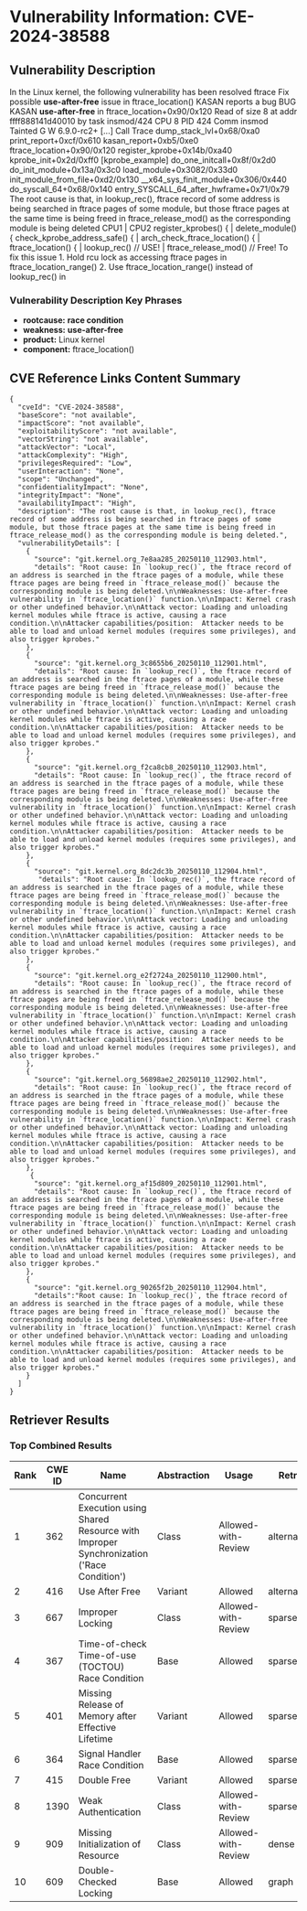 # Vulnerability Information: CVE-2024-38588

## Vulnerability Description
In the Linux kernel, the following vulnerability has been resolved ftrace Fix possible **use-after-free** issue in ftrace_location() KASAN reports a bug BUG KASAN **use-after-free** in ftrace_location+0x90/0x120 Read of size 8 at addr ffff888141d40010 by task insmod/424 CPU 8 PID 424 Comm insmod Tainted G W 6.9.0-rc2+ [...] Call Trace dump_stack_lvl+0x68/0xa0 print_report+0xcf/0x610 kasan_report+0xb5/0xe0 ftrace_location+0x90/0x120 register_kprobe+0x14b/0xa40 kprobe_init+0x2d/0xff0 [kprobe_example] do_one_initcall+0x8f/0x2d0 do_init_module+0x13a/0x3c0 load_module+0x3082/0x33d0 init_module_from_file+0xd2/0x130 __x64_sys_finit_module+0x306/0x440 do_syscall_64+0x68/0x140 entry_SYSCALL_64_after_hwframe+0x71/0x79 The root cause is that, in lookup_rec(), ftrace record of some address is being searched in ftrace pages of some module, but those ftrace pages at the same time is being freed in ftrace_release_mod() as the corresponding module is being deleted CPU1 | CPU2 register_kprobes() { | delete_module() { check_kprobe_address_safe() { | arch_check_ftrace_location() { | ftrace_location() { | lookup_rec() // USE! | ftrace_release_mod() // Free! To fix this issue 1. Hold rcu lock as accessing ftrace pages in ftrace_location_range() 2. Use ftrace_location_range() instead of lookup_rec() in

### Vulnerability Description Key Phrases
- **rootcause:** **race condition**
- **weakness:** **use-after-free**
- **product:** Linux kernel
- **component:** ftrace_location()

## CVE Reference Links Content Summary
```
{
  "cveId": "CVE-2024-38588",
  "baseScore": "not available",
  "impactScore": "not available",
  "exploitabilityScore": "not available",
  "vectorString": "not available",
  "attackVector": "Local",
  "attackComplexity": "High",
  "privilegesRequired": "Low",
  "userInteraction": "None",
  "scope": "Unchanged",
  "confidentialityImpact": "None",
  "integrityImpact": "None",
  "availabilityImpact": "High",
  "description": "The root cause is that, in lookup_rec(), ftrace record of some address is being searched in ftrace pages of some module, but those ftrace pages at the same time is being freed in ftrace_release_mod() as the corresponding module is being deleted.",
  "vulnerabilityDetails": [
    {
      "source": "git.kernel.org_7e8aa285_20250110_112903.html",
      "details": "Root cause: In `lookup_rec()`, the ftrace record of an address is searched in the ftrace pages of a module, while these ftrace pages are being freed in `ftrace_release_mod()` because the corresponding module is being deleted.\n\nWeaknesses: Use-after-free vulnerability in `ftrace_location()` function.\n\nImpact: Kernel crash or other undefined behavior.\n\nAttack vector: Loading and unloading kernel modules while ftrace is active, causing a race condition.\n\nAttacker capabilities/position:  Attacker needs to be able to load and unload kernel modules (requires some privileges), and also trigger kprobes."
    },
    {
      "source": "git.kernel.org_3c8655b6_20250110_112901.html",
      "details": "Root cause: In `lookup_rec()`, the ftrace record of an address is searched in the ftrace pages of a module, while these ftrace pages are being freed in `ftrace_release_mod()` because the corresponding module is being deleted.\n\nWeaknesses: Use-after-free vulnerability in `ftrace_location()` function.\n\nImpact: Kernel crash or other undefined behavior.\n\nAttack vector: Loading and unloading kernel modules while ftrace is active, causing a race condition.\n\nAttacker capabilities/position:  Attacker needs to be able to load and unload kernel modules (requires some privileges), and also trigger kprobes."
    },
    {
      "source": "git.kernel.org_f2ca8cb8_20250110_112903.html",
      "details": "Root cause: In `lookup_rec()`, the ftrace record of an address is searched in the ftrace pages of a module, while these ftrace pages are being freed in `ftrace_release_mod()` because the corresponding module is being deleted.\n\nWeaknesses: Use-after-free vulnerability in `ftrace_location()` function.\n\nImpact: Kernel crash or other undefined behavior.\n\nAttack vector: Loading and unloading kernel modules while ftrace is active, causing a race condition.\n\nAttacker capabilities/position:  Attacker needs to be able to load and unload kernel modules (requires some privileges), and also trigger kprobes."
    },
    {
      "source": "git.kernel.org_8dc2dc3b_20250110_112904.html",
       "details": "Root cause: In `lookup_rec()`, the ftrace record of an address is searched in the ftrace pages of a module, while these ftrace pages are being freed in `ftrace_release_mod()` because the corresponding module is being deleted.\n\nWeaknesses: Use-after-free vulnerability in `ftrace_location()` function.\n\nImpact: Kernel crash or other undefined behavior.\n\nAttack vector: Loading and unloading kernel modules while ftrace is active, causing a race condition.\n\nAttacker capabilities/position:  Attacker needs to be able to load and unload kernel modules (requires some privileges), and also trigger kprobes."
    },
    {
      "source": "git.kernel.org_e2f2724a_20250110_112900.html",
      "details": "Root cause: In `lookup_rec()`, the ftrace record of an address is searched in the ftrace pages of a module, while these ftrace pages are being freed in `ftrace_release_mod()` because the corresponding module is being deleted.\n\nWeaknesses: Use-after-free vulnerability in `ftrace_location()` function.\n\nImpact: Kernel crash or other undefined behavior.\n\nAttack vector: Loading and unloading kernel modules while ftrace is active, causing a race condition.\n\nAttacker capabilities/position:  Attacker needs to be able to load and unload kernel modules (requires some privileges), and also trigger kprobes."
    },
    {
      "source": "git.kernel.org_56898ae2_20250110_112902.html",
      "details": "Root cause: In `lookup_rec()`, the ftrace record of an address is searched in the ftrace pages of a module, while these ftrace pages are being freed in `ftrace_release_mod()` because the corresponding module is being deleted.\n\nWeaknesses: Use-after-free vulnerability in `ftrace_location()` function.\n\nImpact: Kernel crash or other undefined behavior.\n\nAttack vector: Loading and unloading kernel modules while ftrace is active, causing a race condition.\n\nAttacker capabilities/position:  Attacker needs to be able to load and unload kernel modules (requires some privileges), and also trigger kprobes."
    },
     {
      "source": "git.kernel.org_af15d809_20250110_112901.html",
      "details": "Root cause: In `lookup_rec()`, the ftrace record of an address is searched in the ftrace pages of a module, while these ftrace pages are being freed in `ftrace_release_mod()` because the corresponding module is being deleted.\n\nWeaknesses: Use-after-free vulnerability in `ftrace_location()` function.\n\nImpact: Kernel crash or other undefined behavior.\n\nAttack vector: Loading and unloading kernel modules while ftrace is active, causing a race condition.\n\nAttacker capabilities/position:  Attacker needs to be able to load and unload kernel modules (requires some privileges), and also trigger kprobes."
    },
    {
      "source": "git.kernel.org_90265f2b_20250110_112904.html",
      "details":"Root cause: In `lookup_rec()`, the ftrace record of an address is searched in the ftrace pages of a module, while these ftrace pages are being freed in `ftrace_release_mod()` because the corresponding module is being deleted.\n\nWeaknesses: Use-after-free vulnerability in `ftrace_location()` function.\n\nImpact: Kernel crash or other undefined behavior.\n\nAttack vector: Loading and unloading kernel modules while ftrace is active, causing a race condition.\n\nAttacker capabilities/position:  Attacker needs to be able to load and unload kernel modules (requires some privileges), and also trigger kprobes."
    }
  ]
}
```

## Retriever Results

### Top Combined Results

| Rank | CWE ID | Name | Abstraction | Usage  | Retrievers | Individual Scores |
|------|--------|------|-------------|-------|------------|-------------------|
| 1 | 362 | Concurrent Execution using Shared Resource with Improper Synchronization ('Race Condition') | Class | Allowed-with-Review | alternate_terms | 1.000 |
| 2 | 416 | Use After Free | Variant | Allowed | alternate_terms | 1.000 |
| 3 | 667 | Improper Locking | Class | Allowed-with-Review | sparse | 0.550 |
| 4 | 367 | Time-of-check Time-of-use (TOCTOU) Race Condition | Base | Allowed | sparse | 0.538 |
| 5 | 401 | Missing Release of Memory after Effective Lifetime | Variant | Allowed | sparse | 0.498 |
| 6 | 364 | Signal Handler Race Condition | Base | Allowed | sparse | 0.489 |
| 7 | 415 | Double Free | Variant | Allowed | sparse | 0.486 |
| 8 | 1390 | Weak Authentication | Class | Allowed-with-Review | sparse | 0.478 |
| 9 | 909 | Missing Initialization of Resource | Class | Allowed-with-Review | dense | 0.562 |
| 10 | 609 | Double-Checked Locking | Base | Allowed | graph | 0.003 |

